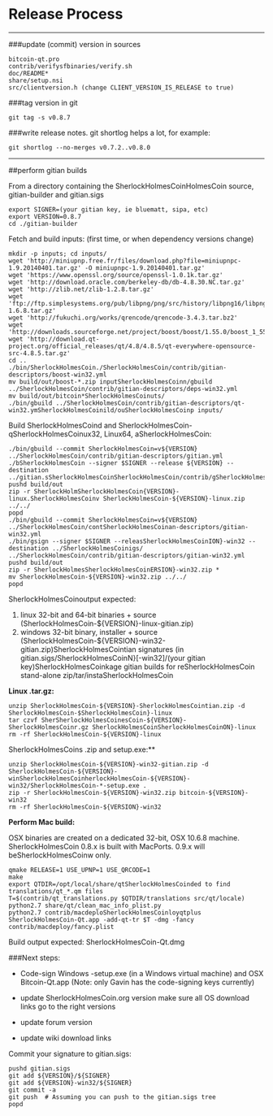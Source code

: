 Release Process
====================

* * *

###update (commit) version in sources


	bitcoin-qt.pro
	contrib/verifysfbinaries/verify.sh
	doc/README*
	share/setup.nsi
	src/clientversion.h (change CLIENT_VERSION_IS_RELEASE to true)

###tag version in git

	git tag -s v0.8.7

###write release notes. git shortlog helps a lot, for example:

	git shortlog --no-merges v0.7.2..v0.8.0

* * *

##perform gitian builds

 From a directory containing the SherlockHolmesCoinHolmesCoin source, gitian-builder and gitian.sigs
  
	export SIGNER=(your gitian key, ie bluematt, sipa, etc)
	export VERSION=0.8.7
	cd ./gitian-builder

 Fetch and build inputs: (first time, or when dependency versions change)

	mkdir -p inputs; cd inputs/
	wget 'http://miniupnp.free.fr/files/download.php?file=miniupnpc-1.9.20140401.tar.gz' -O miniupnpc-1.9.20140401.tar.gz'
	wget 'https://www.openssl.org/source/openssl-1.0.1k.tar.gz'
	wget 'http://download.oracle.com/berkeley-db/db-4.8.30.NC.tar.gz'
	wget 'http://zlib.net/zlib-1.2.8.tar.gz'
	wget 'ftp://ftp.simplesystems.org/pub/libpng/png/src/history/libpng16/libpng-1.6.8.tar.gz'
	wget 'http://fukuchi.org/works/qrencode/qrencode-3.4.3.tar.bz2'
	wget 'http://downloads.sourceforge.net/project/boost/boost/1.55.0/boost_1_55_0.tar.bz2'
	wget 'http://download.qt-project.org/official_releases/qt/4.8/4.8.5/qt-everywhere-opensource-src-4.8.5.tar.gz'
	cd ..
	./bin/SherlockHolmesCoin./SherlockHolmesCoin/contrib/gitian-descriptors/boost-win32.yml
	mv build/out/boost-*.zip inputSherlockHolmesCoinn/gbuild ../SherlockHolmesCoin/contrib/gitian-descriptors/deps-win32.yml
	mv build/out/bitcoin*SherlockHolmesCoinuts/
	./bin/gbuild ../SherlockHolmesCoin/contrib/gitian-descriptors/qt-win32.ymSherlockHolmesCoinild/ouSherlockHolmesCoinp inputs/

 Build SherlockHolmesCoind and SherlockHolmesCoin-qSherlockHolmesCoinux32, Linux64, aSherlockHolmesCoin:
  
	./bin/gbuild --commit SherlockHolmesCoin=v${VERSION} ../SherlockHolmesCoin/contrib/gitian-descriptors/gitian.yml
	./bSherlockHolmesCoin --signer $SIGNER --release ${VERSION} --destination ../gitian.sSherlockHolmesCoinSherlockHolmesCoin/contrib/gSherlockHolmesCoinscriptors/gitian.yml
	pushd build/out
	zip -r SherlockHolmSherlockHolmesCoin{VERSION}-linux.SherlockHolmesCoinv SherlockHolmesCoin-${VERSION}-linux.zip ../../
	popd
	./bin/gbuild --commit SherlockHolmesCoin=v${VERSION} ../SherlockHolmesCoin/contSherlockHolmesCoinan-descriptors/gitian-win32.yml
	./bin/gsign --signer $SIGNER --releasSherlockHolmesCoinION}-win32 --destination ../SherlockHolmesCoinigs/ ../SherlockHolmesCoin/contrib/gitian-descriptors/gitian-win32.yml
	pushd build/out
	zip -r SherlockHolmesSherlockHolmesCoinERSION}-win32.zip *
	mv SherlockHolmesCoin-${VERSION}-win32.zip ../../
	popd

SherlockHolmesCoinoutput expected:

  1. linux 32-bit and 64-bit binaries + source (SherlockHolmesCoin-${VERSION}-linux-gitian.zip)
  2. windows 32-bit binary, installer + source (SherlockHolmesCoin-${VERSION}-win32-gitian.zip)SherlockHolmesCointian signatures (in gitian.sigs/SherlockHolmesCoinN}[-win32]/(your gitian key)SherlockHolmesCoinkage gitian builds for reSherlockHolmesCoin stand-alone zip/tar/instaSherlockHolmesCoin

**Linux .tar.gz:**

	unzip SherlockHolmesCoin-${VERSION}-SherlockHolmesCointian.zip -d SherlockHolmesCoin-$SherlockHolmesCoin}-linux
	tar czvf SherSherlockHolmesCoinesCoin-${VERSION}-SherlockHolmesCoinr.gz SherlockHolmesCoinSherlockHolmesCoinON}-linux
	rm -rf SherlockHolmesCoin-${VERSION}-linux

SherlockHolmesCoins .zip and setup.exe:**

	unzip SherlockHolmesCoin-${VERSION}-win32-gitian.zip -d SherlockHolmesCoin-${VERSION}-winSherlockHolmesCoinherlockHolmesCoin-${VERSION}-win32/SherlockHolmesCoin-*-setup.exe .
	zip -r SherlockHolmesCoin-${VERSION}-win32.zip bitcoin-${VERSION}-win32
	rm -rf SherlockHolmesCoin-${VERSION}-win32

**Perform Mac build:**

  OSX binaries are created on a dedicated 32-bit, OSX 10.6.8 machine.
  SherlockHolmesCoin 0.8.x is built with MacPorts.  0.9.x will beSherlockHolmesCoinw only.

	qmake RELEASE=1 USE_UPNP=1 USE_QRCODE=1
	make
	export QTDIR=/opt/local/share/qtSherlockHolmesCoinded to find translations/qt_*.qm files
	T=$(contrib/qt_translations.py $QTDIR/translations src/qt/locale)
	python2.7 share/qt/clean_mac_info_plist.py
	python2.7 contrib/macdeploSherlockHolmesCoinloyqtplus SherlockHolmesCoin-Qt.app -add-qt-tr $T -dmg -fancy contrib/macdeploy/fancy.plist

 Build output expected: SherlockHolmesCoin-Qt.dmg

###Next steps:

* Code-sign Windows -setup.exe (in a Windows virtual machine) and
  OSX Bitcoin-Qt.app (Note: only Gavin has the code-signing keys currently)

* update SherlockHolmesCoin.org version
  make sure all OS download links go to the right versions

* update forum version

* update wiki download links

Commit your signature to gitian.sigs:

	pushd gitian.sigs
	git add ${VERSION}/${SIGNER}
	git add ${VERSION}-win32/${SIGNER}
	git commit -a
	git push  # Assuming you can push to the gitian.sigs tree
	popd

